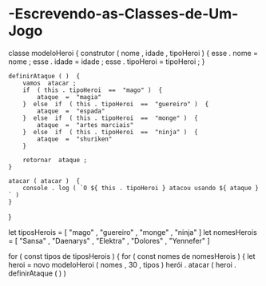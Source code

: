 # -Escrevendo-as-Classes-de-Um-Jogo
classe  modeloHeroi  {
    construtor ( nome ,  idade ,  tipoHeroi )  {
        esse . nome  =  nome ;
        esse . idade  =  idade ;
        esse . tipoHeroi  =  tipoHeroi ;
    }

    definirAtaque ( )  {
        vamos  atacar ;
        if  ( this . tipoHeroi  ==  "mago" )  {
            ataque  =  "magia"
        }  else  if  ( this . tipoHeroi  ==  "guereiro" )  {
            ataque  =  "espada"
        }  else  if  ( this . tipoHeroi  ==  "monge" )  {
            ataque  =  "artes marciais"
        }  else  if  ( this . tipoHeroi  ==  "ninja" )  {
            ataque  =  "shuriken"
        }

        retornar  ataque ;
    }

    atacar ( atacar )  {
        console . log ( `O ${ this . tipoHeroi } atacou usando ${ ataque } ` )
    }
}

let  tiposHerois  =  [ "mago" ,  "guereiro" ,  "monge" ,  "ninja" ]
let  nomesHerois  =  [ "Sansa" ,  "Daenarys" ,  "Elektra" ,  "Dolores" ,  "Yennefer" ]

for  ( const  tipos  de  tiposHerois )  {
    for  ( const  nomes  de  nomesHerois )  {
        let  heroi  =  novo  modeloHeroi ( nomes ,  30 ,  tipos )
        herói . atacar ( heroi . definirAtaque ( ) )
